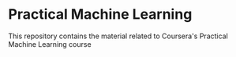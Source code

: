 # Practical Machine Learning

This repository contains the material related to Coursera's Practical Machine Learning course
